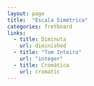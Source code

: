```yaml
---
layout: page
title:  "Escala Simétrica"
categories: fretboard
links:
  - title: Diminuta
    url: diminished
  - title: "Tom Inteiro"
    url: "integer"
  - title: Cromática
    url: cromatic
---
```

